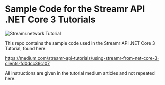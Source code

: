 # Sample Code for the Streamr API .NET Core 3 Tutorials

![Streamr.network Tutorial](https://adivate.net/doc/streamr-header.jpg)

This repo contains the sample code used in the Streamr API .NET Core 3 Tutorial, found here:

https://medium.com/streamr-api-tutorials/using-streamr-from-net-core-3-clients-fd0dcc39c107

All instructions are given in the tutorial medium articles and not repeated here.
